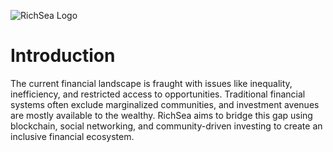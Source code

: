 ![RichSea Logo](https://github.com/RichSea-SocialFi/Whitepaper/tree/main/richpaper.png)

# Introduction
The current financial landscape is fraught with issues like inequality, inefficiency, 
    and restricted access to opportunities. Traditional financial systems often exclude marginalized communities, 
    and investment avenues are mostly available to the wealthy. RichSea aims to bridge this gap using blockchain, 
    social networking, and community-driven investing to create an inclusive financial ecosystem.
